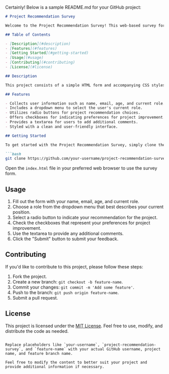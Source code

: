 Certainly! Below is a sample README.md for your GitHub project:

```markdown
# Project Recommendation Survey

Welcome to the Project Recommendation Survey! This web-based survey form allows users to evaluate and provide feedback on projects. The feedback includes personal information, role description, project recommendations, and preferences for improvement.

## Table of Contents

- [Description](#description)
- [Features](#features)
- [Getting Started](#getting-started)
- [Usage](#usage)
- [Contributing](#contributing)
- [License](#license)

## Description

This project consists of a simple HTML form and accompanying CSS styles. Users can fill out the form to share their thoughts on various projects, providing valuable feedback for improvement.

## Features

- Collects user information such as name, email, age, and current role.
- Includes a dropdown menu to select the user's current role.
- Utilizes radio buttons for project recommendation choices.
- Offers checkboxes for indicating preferences for project improvement.
- Provides a textarea for users to add additional comments.
- Styled with a clean and user-friendly interface.

## Getting Started

To get started with the Project Recommendation Survey, simply clone the repository to your local machine:

```bash
git clone https://github.com/your-username/project-recommendation-survey.git
```

Open the `index.html` file in your preferred web browser to use the survey form.

## Usage

1. Fill out the form with your name, email, age, and current role.
2. Choose a role from the dropdown menu that best describes your current position.
3. Select a radio button to indicate your recommendation for the project.
4. Check the checkboxes that represent your preferences for project improvement.
5. Use the textarea to provide any additional comments.
6. Click the "Submit" button to submit your feedback.

## Contributing

If you'd like to contribute to this project, please follow these steps:

1. Fork the project.
2. Create a new branch: `git checkout -b feature-name`.
3. Commit your changes: `git commit -m 'Add some feature'`.
4. Push to the branch: `git push origin feature-name`.
5. Submit a pull request.

## License

This project is licensed under the [MIT License](LICENSE). Feel free to use, modify, and distribute the code as needed.
```

Replace placeholders like `your-username`, `project-recommendation-survey`, and `feature-name` with your actual GitHub username, project name, and feature branch name.

Feel free to modify the content to better suit your project and provide additional information if necessary.
